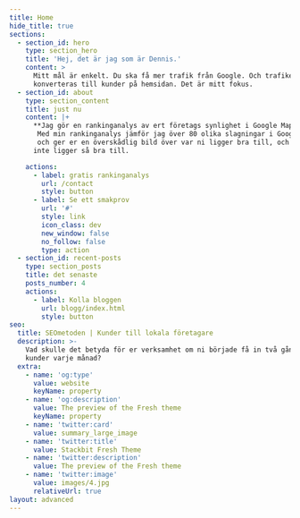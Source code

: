 ```yaml
---
title: Home
hide_title: true
sections:
  - section_id: hero
    type: section_hero
    title: 'Hej, det är jag som är Dennis.'
    content: >
      Mitt mål är enkelt. Du ska få mer trafik från Google. Och trafiken skall
      konverteras till kunder på hemsidan. Det är mitt fokus.
  - section_id: about
    type: section_content
    title: just nu
    content: |+
      **Jag gör en rankinganalys av ert företags synlighet i Google Maps.**
       Med min rankinganalys jämför jag över 80 olika slagningar i Google Maps
       och ger er en överskådlig bild över var ni ligger bra till, och var ni 
      inte ligger så bra till.

    actions:
      - label: gratis rankinganalys
        url: /contact
        style: button
      - label: Se ett smakprov
        url: '#'
        style: link
        icon_class: dev
        new_window: false
        no_follow: false
        type: action
  - section_id: recent-posts
    type: section_posts
    title: det senaste
    posts_number: 4
    actions:
      - label: Kolla bloggen
        url: blogg/index.html
        style: button
seo:
  title: SEOmetoden | Kunder till lokala företagare
  description: >-
    Vad skulle det betyda för er verksamhet om ni började få in två gånger fler
    kunder varje månad? 
  extra:
    - name: 'og:type'
      value: website
      keyName: property
    - name: 'og:description'
      value: The preview of the Fresh theme
      keyName: property
    - name: 'twitter:card'
      value: summary_large_image
    - name: 'twitter:title'
      value: Stackbit Fresh Theme
    - name: 'twitter:description'
      value: The preview of the Fresh theme
    - name: 'twitter:image'
      value: images/4.jpg
      relativeUrl: true
layout: advanced
---
```

